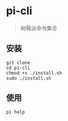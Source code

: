 # pi-cli

> 树莓派命令集合

## 安装

```
git clone 
cd pi-cli
chmod +x ./install.sh
sudo ./install.sh
```

## 使用

```
pi help
```
